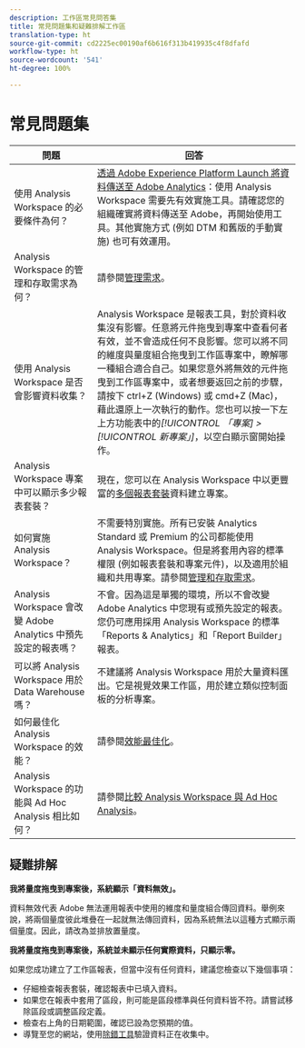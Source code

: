 ```yaml
---
description: 工作區常見問答集
title: 常見問題集和疑難排解工作區
translation-type: ht
source-git-commit: cd2225ec00190af6b616f313b419935c4f8dfafd
workflow-type: ht
source-wordcount: '541'
ht-degree: 100%

---
```



# 常見問題集

| 問題 | 回答 |
|--- |--- |
| 使用 Analysis Workspace 的必要條件為何？ | [透過 Adobe Experience Platform Launch 將資料傳送至 Adobe Analytics](/help/implement/launch/validate-publish-prod.md)：使用 Analysis Workspace 需要先有效實施工具。請確認您的組織確實將資料傳送至 Adobe，再開始使用工具。其他實施方式 (例如 DTM 和舊版的手動實施) 也可有效運用。 |
| Analysis Workspace 的管理和存取需求為何？ | 請參閱[管理需求](/help/analyze/analysis-workspace/workspace-faq/frequently-asked-questions-analysis-workspace.md)。 |
| 使用 Analysis Workspace 是否會影響資料收集？ | Analysis Workspace 是報表工具，對於資料收集沒有影響。任意將元件拖曳到專案中查看何者有效，並不會造成任何不良影響。您可以將不同的維度與量度組合拖曳到工作區專案中，瞭解哪一種組合適合自己。如果您意外將無效的元件拖曳到工作區專案中，或者想要返回之前的步驟，請按下 ctrl+Z (Windows) 或 cmd+Z (Mac)，藉此還原上一次執行的動作。您也可以按一下左上方功能表中的&#x200B;*[!UICONTROL 「專案] > [!UICONTROL 新專案」]*，以空白顯示窗開始操作。 |
| Analysis Workspace 專案中可以顯示多少報表套裝？ | 現在，您可以在 Analysis Workspace 中以更豐富的[多個報表套裝](https://docs.adobe.com/content/help/zh-Hant/analytics/analyze/analysis-workspace/build-workspace-project/multiple-report-suites.html)資料建立專案。 |
| 如何實施 Analysis Workspace？ | 不需要特別實施。所有已安裝 Analytics Standard 或 Premium 的公司都能使用 Analysis Workspace。但是將套用內容的標準權限 (例如報表套裝和專案元件)，以及適用於組織和共用專案。請參閱[管理和存取需求](/help/analyze/analysis-workspace/workspace-faq/frequently-asked-questions-analysis-workspace.md)。 |
| Analysis Workspace 會改變 Adobe Analytics 中預先設定的報表嗎？ | 不會。因為這是單獨的環境，所以不會改變 Adobe Analytics 中您現有或預先設定的報表。您仍可應用採用 Analysis Workspace 的標準「Reports &amp; Analytics」和「Report Builder」報表。 |
| 可以將 Analysis Workspace 用於 Data Warehouse 嗎？ | 不建議將 Analysis Workspace 用於大量資料匯出。它是視覺效果工作區，用於建立類似控制面板的分析專案。 |
| 如何最佳化 Analysis Workspace 的效能？ | 請參閱[效能最佳化](/help/analyze/analysis-workspace/workspace-faq/optimizing-performance.md)。 |
| Analysis Workspace 的功能與 Ad Hoc Analysis 相比如何？ | 請參閱[比較 Analysis Workspace 與 Ad Hoc Analysis](/help/analyze/analysis-workspace/workspace-faq/adhocanalysis-vs-analysisworkspace.md)。 |

## 疑難排解

**我將量度拖曳到專案後，系統顯示「資料無效」。**

資料無效代表 Adobe 無法運用報表中使用的維度和量度組合傳回資料。舉例來說，將兩個量度彼此堆疊在一起就無法傳回資料，因為系統無法以這種方式顯示兩個量度。因此，請改為並排放置量度。

**我將量度拖曳到專案後，系統並未顯示任何實際資料，只顯示零。**

如果您成功建立了工作區報表，但當中沒有任何資料，建議您檢查以下幾個事項：

* 仔細檢查報表套裝，確認報表中已填入資料。
* 如果您在報表中套用了區段，則可能是區段標準與任何資料皆不符。請嘗試移除區段或調整區段定義。
* 檢查右上角的日期範圍，確認已設為您預期的值。
* 導覽至您的網站，使用[除錯工具](https://docs.adobe.com/content/help/zh-Hant/debugger/using/experience-cloud-debugger.html)驗證資料正在收集中。